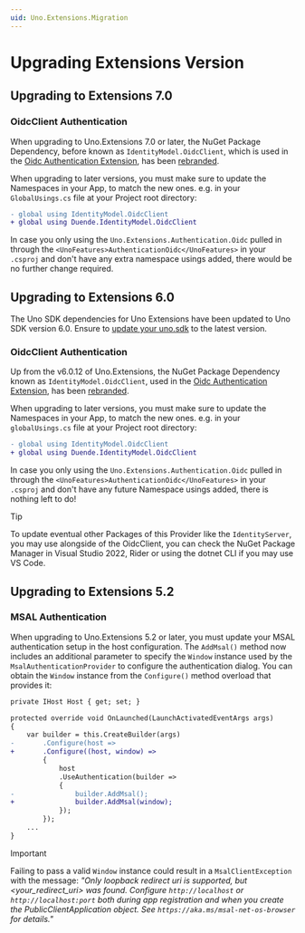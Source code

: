```yaml
---
uid: Uno.Extensions.Migration
---
```


# Upgrading Extensions Version

## Upgrading to Extensions 7.0

### OidcClient Authentication

When upgrading to Uno.Extensions 7.0 or later, the NuGet Package Dependency, before known as `IdentityModel.OidcClient`, which is used in the [Oidc Authentication Extension](xref:Uno.Extensions.Authentication.HowToOidcAuthentication), has been [rebranded](https://github.com/DuendeSoftware/foss/blob/main/README.md#relationship-to-identitymodel).

When upgrading to later versions, you must make sure to update the Namespaces in your App, to match the new ones. e.g. in your `GlobalUsings.cs` file at your Project root directory:

```diff
- global using IdentityModel.OidcClient
+ global using Duende.IdentityModel.OidcClient
```

In case you only using the `Uno.Extensions.Authentication.Oidc` pulled in through the `<UnoFeatures>AuthenticationOidc</UnoFeatures>` in your `.csproj` and don't have any extra namespace usings added, there would be no further change required.

## Upgrading to Extensions 6.0

The Uno SDK dependencies for Uno Extensions have been updated to Uno SDK version 6.0. Ensure to [update your uno.sdk](xref:Uno.Development.UpgradeUnoNuget) to the latest version.

### OidcClient Authentication

Up from the v6.0.12 of Uno.Extensions, the NuGet Package Dependency known as `IdentityModel.OidcClient`, used in the [Oidc Authentication Extension](xref:Uno.Extensions.Authentication.HowToOidcAuthentication), has been [rebranded](https://github.com/DuendeSoftware/foss/blob/main/README.md#relationship-to-identitymodel).

When upgrading to later versions, you must make sure to update the Namespaces in your App, to match the new ones. e.g. in your `globalUsings.cs` file at your Project root directory:

```diff
- global using IdentityModel.OidcClient
+ global using Duende.IdentityModel.OidcClient
```

In case you only using the `Uno.Extensions.Authentication.Oidc` pulled in through the `<UnoFeatures>AuthenticationOidc</UnoFeatures>` in your `.csproj` and don't have any future Namespace usings added, there is nothing left to do!

> [!TIP]
> To update eventual other Packages of this Provider like the `IdentityServer`, you may use alongside of the OidcClient, you can check the NuGet Package Manager in Visual Studio 2022, Rider or using the dotnet CLI if you may use VS Code.

## Upgrading to Extensions 5.2

### MSAL Authentication

When upgrading to Uno.Extensions 5.2 or later, you must update your MSAL authentication setup in the host configuration. The `AddMsal()` method now includes an additional parameter to specify the `Window` instance used by the `MsalAuthenticationProvider` to configure the authentication dialog. You can obtain the `Window` instance from the `Configure()` method overload that provides it:

```diff
private IHost Host { get; set; }

protected override void OnLaunched(LaunchActivatedEventArgs args)
{
    var builder = this.CreateBuilder(args)
-       .Configure(host =>
+       .Configure((host, window) =>
        {
            host
            .UseAuthentication(builder =>
            {
-               builder.AddMsal();
+               builder.AddMsal(window);
            });
        });
    ...
}
```

> [!IMPORTANT]
> Failing to pass a valid `Window` instance could result in a `MsalClientException` with the message:
> *"Only loopback redirect uri is supported, but <your_redirect_uri> was found. Configure `http://localhost` or `http://localhost:port` both during app registration and when you create the PublicClientApplication object. See `https://aka.ms/msal-net-os-browser` for details."*
